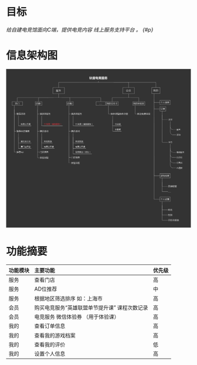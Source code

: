 # 目标

###### 给自建电竞馆面向C端，提供电竞内容 线上服务支持平台 。 {#p}

# 信息架构图

![](/assets/钛度电竞服务_信息架构图0815b.jpeg)

# 功能摘要

| **功能模块** | **主要功能** | **优先级** |
| :--- | :--- | :--- |
| 服务 | 查看门店 | 高 |
| 服务 | AD位推荐 | 中 |
| 服务 | 根据地区筛选排序 如：上海市 | 高 |
| 会员 | 购买电竞服务“英雄联盟单节提升课” 课程次数记录 | 高 |
| 会员 | 电竞服务 微信体验券 （用于体验课） | 高 |
| 我的 | 查看订单信息 | 高 |
| 我的 | 查看我的游戏档案 | 高 |
| 我的 | 查看我的评价 | 低 |
| 我的 | 设置个人信息 | 高 |



